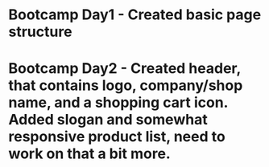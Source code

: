# Bootcamp  Day1 - Created basic page structure
# Bootcamp Day2 - Created header, that contains logo, company/shop name, and a shopping cart icon. Added slogan and somewhat responsive product list, need to work on that a bit more.
